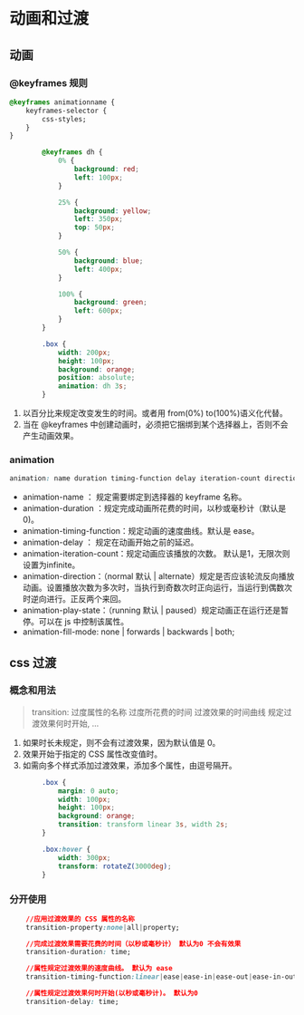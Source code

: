 # 动画和过渡

## 动画

### @keyframes 规则

```css
@keyframes animationname {
    keyframes-selector {
        css-styles;
    }
}
```

```css
        @keyframes dh {
            0% {
                background: red;
                left: 100px;
            }

            25% {
                background: yellow;
                left: 350px;
                top: 50px;
            }

            50% {
                background: blue;
                left: 400px;
            }

            100% {
                background: green;
                left: 600px;
            }
        }

        .box {
            width: 200px;
            height: 100px;
            background: orange;
            position: absolute;
            animation: dh 3s;
        }
```

1. 以百分比来规定改变发生的时间。或者用 from(0%) to(100%)语义化代替。
2. 当在 @keyframes 中创建动画时，必须把它捆绑到某个选择器上，否则不会产生动画效果。

### animation

```css
animation: name duration timing-function delay iteration-count direction;
```

* animation-name ： 规定需要绑定到选择器的 keyframe 名称。
* animation-duration ：规定完成动画所花费的时间，以秒或毫秒计（默认是0)。
* animation-timing-function：规定动画的速度曲线。默认是 ease。
* animation-delay ： 规定在动画开始之前的延迟。
* animation-iteration-count：规定动画应该播放的次数。 默认是1，无限次则设置为infinite。
* animation-direction：（normal 默认 | alternate）规定是否应该轮流反向播放动画。设置播放次数为多次时，当执行到奇数次时正向运行，当运行到偶数次时逆向进行。正反两个来回。
* animation-play-state：（running 默认 | paused）规定动画正在运行还是暂停。可以在 js 中控制该属性。
* animation-fill-mode: none | forwards | backwards | both; 

## css 过渡

### 概念和用法

> transition: 过度属性的名称 过度所花费的时间 过渡效果的时间曲线  规定过渡效果何时开始, ...

1. 如果时长未规定，则不会有过渡效果，因为默认值是 0。
2. 效果开始于指定的 CSS 属性改变值时。
3. 如需向多个样式添加过渡效果，添加多个属性，由逗号隔开。

```css
        .box {
            margin: 0 auto;
            width: 100px;
            height: 100px;
            background: orange;
            transition: transform linear 3s, width 2s;
        }

        .box:hover {
            width: 300px;
            transform: rotateZ(3000deg);
        }
```

### 分开使用

```css
    //应用过渡效果的 CSS 属性的名称
    transition-property:none|all|property;

    //完成过渡效果需要花费的时间（以秒或毫秒计） 默认为0 不会有效果
    transition-duration: time;

    //属性规定过渡效果的速度曲线。 默认为 ease
    transition-timing-function:linear|ease|ease-in|ease-out|ease-in-out|cubic-bezier(n, n, n, n);

    //属性规定过渡效果何时开始(以秒或毫秒计)。 默认为0
    transition-delay: time;
```

